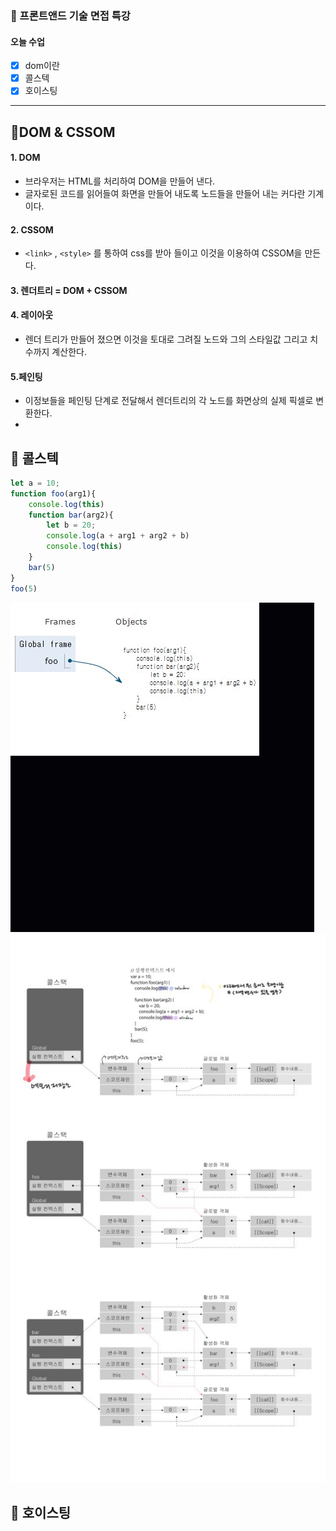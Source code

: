 ### 📜 프론트앤드 기술 면접 특강
#### 오늘 수업 

 - [x]  dom이란
 - [x] 콜스텍
 - [x] 호이스팅

---

## 🔸DOM & CSSOM
#### 1. DOM
- 브라우저는 HTML를 처리하여 DOM을 만들어 낸다.
- 글자로된 코드를 읽어들여 화면을 만들어 내도록 노드들을 만들어 내는 커다란 기계이다.
#### 2. CSSOM
- `<link>` , `<style>` 를 통하여 css를 받아 들이고 이것을 이용하여 CSSOM을 만든다.

#### 3. 렌더트리 = DOM + CSSOM
#### 4. 레이아웃
- 렌더 트리가 만들어 졌으면 이것을 토대로 그려질 노드와 그의 스타일값 그리고 치수까지 계산한다.
#### 5.페인팅
- 이정보들을 페인팅 단계로 전달해서 렌더트리의 각 노드를 화면상의 실제 픽셀로 변환한다.
- 
## 🔸 콜스텍
```js
let a = 10;
function foo(arg1){
    console.log(this)
    function bar(arg2){
        let b = 20;
        console.log(a + arg1 + arg2 + b)
        console.log(this)
    }
    bar(5)
}
foo(5)
```

<img src="https://github.com/gay0ung/JS_study/blob/master/%ED%94%84%EB%A1%A0%ED%8A%B8%EC%95%A4%EB%93%9C%20%EA%B8%B0%EC%88%A0%EB%A9%B4%EC%A0%91/images/ezgif.com-gif-maker.gif">

<img src="https://github.com/gay0ung/JS_study/blob/master/%ED%94%84%EB%A1%A0%ED%8A%B8%EC%95%A4%EB%93%9C%20%EA%B8%B0%EC%88%A0%EB%A9%B4%EC%A0%91/images/KakaoTalk_20201019_151735186.jpg">

## 🔸 호이스팅







